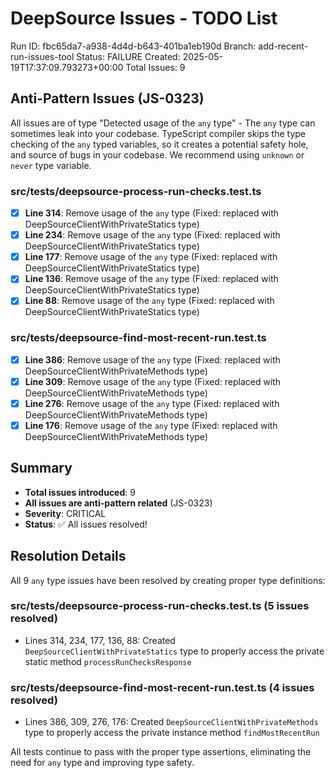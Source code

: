 # DeepSource Issues - TODO List

Run ID: fbc65da7-a938-4d4d-b643-401ba1eb190d
Branch: add-recent-run-issues-tool
Status: FAILURE
Created: 2025-05-19T17:37:09.793273+00:00
Total Issues: 9

## Anti-Pattern Issues (JS-0323)

All issues are of type "Detected usage of the `any` type" - The `any` type can sometimes leak into your codebase. TypeScript compiler skips the type checking of the `any` typed variables, so it creates a potential safety hole, and source of bugs in your codebase. We recommend using `unknown` or `never` type variable.

### src/__tests__/deepsource-process-run-checks.test.ts
- [x] **Line 314**: Remove usage of the `any` type (Fixed: replaced with DeepSourceClientWithPrivateStatics type)
- [x] **Line 234**: Remove usage of the `any` type (Fixed: replaced with DeepSourceClientWithPrivateStatics type)
- [x] **Line 177**: Remove usage of the `any` type (Fixed: replaced with DeepSourceClientWithPrivateStatics type)
- [x] **Line 136**: Remove usage of the `any` type (Fixed: replaced with DeepSourceClientWithPrivateStatics type)
- [x] **Line 88**: Remove usage of the `any` type (Fixed: replaced with DeepSourceClientWithPrivateStatics type)

### src/__tests__/deepsource-find-most-recent-run.test.ts
- [x] **Line 386**: Remove usage of the `any` type (Fixed: replaced with DeepSourceClientWithPrivateMethods type)
- [x] **Line 309**: Remove usage of the `any` type (Fixed: replaced with DeepSourceClientWithPrivateMethods type)
- [x] **Line 276**: Remove usage of the `any` type (Fixed: replaced with DeepSourceClientWithPrivateMethods type)
- [x] **Line 176**: Remove usage of the `any` type (Fixed: replaced with DeepSourceClientWithPrivateMethods type)

## Summary
- **Total issues introduced**: 9
- **All issues are anti-pattern related** (JS-0323)
- **Severity**: CRITICAL
- **Status**: ✅ All issues resolved!

## Resolution Details
All 9 `any` type issues have been resolved by creating proper type definitions:

### src/__tests__/deepsource-process-run-checks.test.ts (5 issues resolved)
- Lines 314, 234, 177, 136, 88: Created `DeepSourceClientWithPrivateStatics` type to properly access the private static method `processRunChecksResponse`

### src/__tests__/deepsource-find-most-recent-run.test.ts (4 issues resolved)
- Lines 386, 309, 276, 176: Created `DeepSourceClientWithPrivateMethods` type to properly access the private instance method `findMostRecentRun`

All tests continue to pass with the proper type assertions, eliminating the need for `any` type and improving type safety.